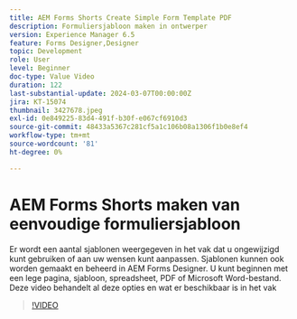 ```yaml
---
title: AEM Forms Shorts Create Simple Form Template PDF
description: Formuliersjabloon maken in ontwerper
version: Experience Manager 6.5
feature: Forms Designer,Designer
topic: Development
role: User
level: Beginner
doc-type: Value Video
duration: 122
last-substantial-update: 2024-03-07T00:00:00Z
jira: KT-15074
thumbnail: 3427678.jpeg
exl-id: 0e849225-83d4-491f-b30f-e067cf6910d3
source-git-commit: 48433a5367c281cf5a1c106b08a1306f1b0e8ef4
workflow-type: tm+mt
source-wordcount: '81'
ht-degree: 0%

---
```


# AEM Forms Shorts maken van eenvoudige formuliersjabloon

Er wordt een aantal sjablonen weergegeven in het vak dat u ongewijzigd kunt gebruiken of aan uw wensen kunt aanpassen. Sjablonen kunnen ook worden gemaakt en beheerd in AEM Forms Designer. U kunt beginnen met een lege pagina, sjabloon, spreadsheet, PDF of Microsoft Word-bestand. Deze video behandelt al deze opties en wat er beschikbaar is in het vak

>[!VIDEO](https://video.tv.adobe.com/v/3439154/?learn=on&captions=dut)
